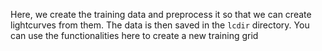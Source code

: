 Here, we create the training data and preprocess it so that we can create lightcurves from them. The data is then saved in the `lcdir` directory. You can use the functionalities here to create a new training grid
